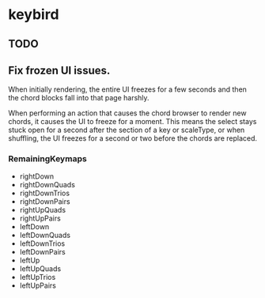 # keybird

## TODO

## Fix frozen UI issues.

When initially rendering, the entire UI freezes for a few seconds
and then the chord blocks fall into that page harshly.

When performing an action that causes the chord browser to render
new chords, it causes the UI to freeze for a moment. This means the
select stays stuck open for a second after the section of a key or scaleType,
or when shuffling, the UI freezes for a second or two before the chords are replaced.

### RemainingKeymaps

- rightDown
- rightDownQuads
- rightDownTrios
- rightDownPairs
- rightUpQuads
- rightUpPairs
- leftDown
- leftDownQuads
- leftDownTrios
- leftDownPairs
- leftUp
- leftUpQuads
- leftUpTrios
- leftUpPairs

<!-- AIzaSyAfMqDb69qXZVHhQdPhWGUe7bRNZhd3zrg -->
